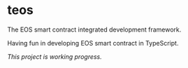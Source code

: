 # teos
The EOS smart contract integrated development framework.

Having fun in developing EOS smart contract in TypeScript.

*This project is working progress.*